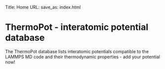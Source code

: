 Title: Home
URL:
save_as: index.html

# ThermoPot - interatomic potential database

The ThermoPot database lists interatomic potentials compatible to the LAMMPS MD code and their thermodynamic properties - add your potential now!
